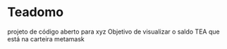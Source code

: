 # Teadomo
projeto de código aberto para xyz
Objetivo de visualizar o saldo TEA que está na carteira metamask
